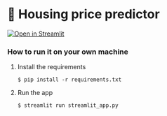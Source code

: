 # 🎈 Housing price predictor



[![Open in Streamlit](https://static.streamlit.io/badges/streamlit_badge_black_white.svg)](https://hoursepricepredictor.streamlit.app)


### How to run it on your own machine

1. Install the requirements

   ```
   $ pip install -r requirements.txt
   ```

2. Run the app

   ```
   $ streamlit run streamlit_app.py
   ```

